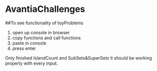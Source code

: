 # AvantiaChallenges

##To see functionality of toyProblems
1. open up console in browser
2. copy functions and call functions
3. paste in console
4. press enter

Only finished IslandCount and SubSets&SuperSets
it should be working properly with every input.
